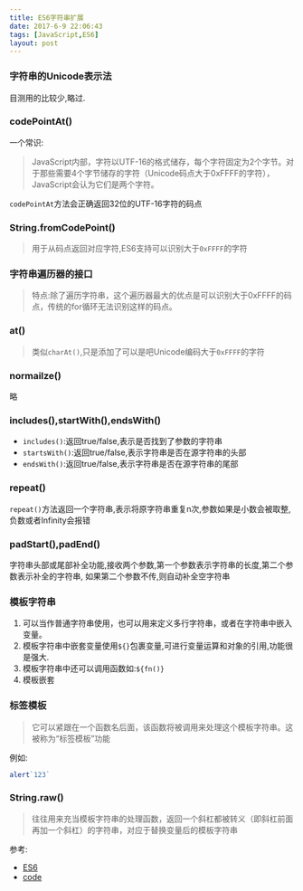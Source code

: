 ```yaml
---
title: ES6字符串扩展
date: 2017-6-9 22:06:43
tags: [JavaScript,ES6]
layout: post
---
```


### 字符串的Unicode表示法
目测用的比较少,略过.

### codePointAt()
一个常识:
> JavaScript内部，字符以UTF-16的格式储存，每个字符固定为2个字节。对于那些需要4个字节储存的字符（Unicode码点大于0xFFFF的字符），JavaScript会认为它们是两个字符。

<!--more-->

`codePointAt`方法会正确返回32位的UTF-16字符的码点

### String.fromCodePoint()
> 用于从码点返回对应字符,ES6支持可以识别大于`0xFFFF`的字符

### 字符串遍历器的接口
> 特点:除了遍历字符串，这个遍历器最大的优点是可以识别大于0xFFFF的码点，传统的for循环无法识别这样的码点。

### at()
> 类似`charAt()`,只是添加了可以是吧Unicode编码大于`0xFFFF`的字符

### normailze()
略

### includes(),startWith(),endsWith()

* `includes()`:返回true/false,表示是否找到了参数的字符串
* `startsWith()`:返回true/false,表示字符串是否在源字符串的头部
* `endsWith()`:返回true/false,表示字符串是否在源字符串的尾部

### repeat()
`repeat()`方法返回一个字符串,表示将原字符串重复n次,参数如果是小数会被取整,负数或者Infinity会报错


### padStart(),padEnd()
字符串头部或尾部补全功能,接收两个参数,第一个参数表示字符串的长度,第二个参数表示补全的字符串,
如果第二个参数不传,则自动补全空字符串

### 模板字符串
1. 可以当作普通字符串使用，也可以用来定义多行字符串，或者在字符串中嵌入变量。
2. 模板字符串中嵌套变量使用`${}`包裹变量,可进行变量运算和对象的引用,功能很是强大.
3. 模板字符串中还可以调用函数如:`${fn()}`
4. 模板嵌套

### 标签模板
> 它可以紧跟在一个函数名后面，该函数将被调用来处理这个模板字符串。这被称为“标签模板”功能

例如:
```js
alert`123`
```

### String.raw()
> 往往用来充当模板字符串的处理函数，返回一个斜杠都被转义（即斜杠前面再加一个斜杠）的字符串，对应于替换变量后的模板字符串

参考:
* [ES6](http://es6.ruanyifeng.com/#docs/string)
* [code](http://jsbin.com/peferox/edit?html,js,console)
